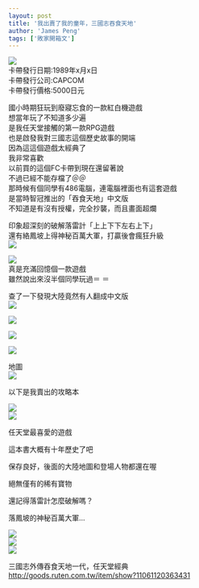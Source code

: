 ```yaml
---
layout: post
title: '我出賣了我的童年，三國志吞食天地'
author: 'James Peng'
tags: ['敗家開箱文']
---
```


[![](http://1.bp.blogspot.com/_AnTT9cbXdqY/R2DBr5jHkjI/AAAAAAAAAjY/px3oc5mgQMY/s320/Tende1.jpg)](http://1.bp.blogspot.com/_AnTT9cbXdqY/R2DBr5jHkjI/AAAAAAAAAjY/px3oc5mgQMY/s1600-h/Tende1.jpg)  
卡帶發行日期:1989年x月x日  
卡帶發行公司:CAPCOM  
卡帶發行價格:5000日元  
  
國小時期狂玩到廢寢忘食的一款紅白機遊戲  
想當年玩了不知道多少遍  
是我任天堂接觸的第一款RPG遊戲  
也是啟發我對三國志這個歷史故事的開端  
因為這這個遊戲太經典了  
我非常喜歡  
以前買的這個FC卡帶到現在還留著說  
不過已經不能存檔了＠＠  
那時候有個同學有486電腦，連電腦裡面也有這套遊戲  
是當時智冠推出的「吞食天地」中文版  
不知道是有沒有授權，完全抄襲，而且畫面超爛  
  
印象超深刻的破解落雷計「上上下下左右上下」  
還有絡鳳坡上得神秘百萬大軍，打贏後會瘋狂升級  
[![](http://4.bp.blogspot.com/_AnTT9cbXdqY/R2DFspjHkkI/AAAAAAAAAjg/-9gwyqnGx0Q/s320/1166690107.png)](http://4.bp.blogspot.com/_AnTT9cbXdqY/R2DFspjHkkI/AAAAAAAAAjg/-9gwyqnGx0Q/s1600-h/1166690107.png)  
  
[![](http://4.bp.blogspot.com/_AnTT9cbXdqY/R2DFspjHklI/AAAAAAAAAjo/KjO0XeEqUls/s320/1166690108.png)](http://4.bp.blogspot.com/_AnTT9cbXdqY/R2DFspjHklI/AAAAAAAAAjo/KjO0XeEqUls/s1600-h/1166690108.png)  
真是充滿回憶個一款遊戲  
雖然說出來沒半個同學玩過＝ ＝  
  
查了一下發現大陸竟然有人翻成中文版  
[![](http://4.bp.blogspot.com/_AnTT9cbXdqY/R2DMCpjHkpI/AAAAAAAAAkI/EllR5juwahE/s320/448.png)](http://4.bp.blogspot.com/_AnTT9cbXdqY/R2DMCpjHkpI/AAAAAAAAAkI/EllR5juwahE/s1600-h/448.png)  
  
[![](http://2.bp.blogspot.com/_AnTT9cbXdqY/R2DH9JjHkmI/AAAAAAAAAjw/hyhZpeyFymM/s320/liARydB5us3sQ.jpg)](http://2.bp.blogspot.com/_AnTT9cbXdqY/R2DH9JjHkmI/AAAAAAAAAjw/hyhZpeyFymM/s1600-h/liARydB5us3sQ.jpg)  
  
[![](http://4.bp.blogspot.com/_AnTT9cbXdqY/R2DIqpjHknI/AAAAAAAAAj4/ZktS1ctTpiY/s320/22201543073.jpg)](http://4.bp.blogspot.com/_AnTT9cbXdqY/R2DIqpjHknI/AAAAAAAAAj4/ZktS1ctTpiY/s1600-h/22201543073.jpg)  
  
[![](http://4.bp.blogspot.com/_AnTT9cbXdqY/R2DIqpjHkoI/AAAAAAAAAkA/oiXjCHa1uvY/s320/810247349.gif)](http://4.bp.blogspot.com/_AnTT9cbXdqY/R2DIqpjHkoI/AAAAAAAAAkA/oiXjCHa1uvY/s1600-h/810247349.gif)  
  
地圖  
[![](http://4.bp.blogspot.com/_AnTT9cbXdqY/R2DMWpjHkqI/AAAAAAAAAkQ/Y4pZlI0UOzA/s320/map.png)](http://4.bp.blogspot.com/_AnTT9cbXdqY/R2DMWpjHkqI/AAAAAAAAAkQ/Y4pZlI0UOzA/s1600-h/map.png)  
  
以下是我賣出的攻略本  
  
[![](http://2.bp.blogspot.com/_AnTT9cbXdqY/R2DA2JjHkeI/AAAAAAAAAiw/kBKkIzAkl7s/s320/11061120363431_621.jpg)](http://2.bp.blogspot.com/_AnTT9cbXdqY/R2DA2JjHkeI/AAAAAAAAAiw/kBKkIzAkl7s/s1600-h/11061120363431_621.jpg)  
[![](http://2.bp.blogspot.com/_AnTT9cbXdqY/R2DA2JjHkfI/AAAAAAAAAi4/lsfofCscLo4/s320/11061120363431_15.jpg)](http://2.bp.blogspot.com/_AnTT9cbXdqY/R2DA2JjHkfI/AAAAAAAAAi4/lsfofCscLo4/s1600-h/11061120363431_15.jpg)  
  

任天堂最喜愛的遊戲  
  
這本書大概有十年歷史了吧

保存良好，後面的大陸地圖和登場人物都還在喔

絕無僅有的稀有寶物

還記得落雷計怎麼破解嗎？

落鳳坡的神秘百萬大軍...

  
  
[![](http://3.bp.blogspot.com/_AnTT9cbXdqY/R2DA2ZjHkgI/AAAAAAAAAjA/vvHW6hh4qpk/s320/DSCF0027.jpg)](http://3.bp.blogspot.com/_AnTT9cbXdqY/R2DA2ZjHkgI/AAAAAAAAAjA/vvHW6hh4qpk/s1600-h/DSCF0027.jpg)  
[![](http://3.bp.blogspot.com/_AnTT9cbXdqY/R2DA2ZjHkhI/AAAAAAAAAjI/gh9Bi_iqxog/s320/DSCF0032.jpg)](http://3.bp.blogspot.com/_AnTT9cbXdqY/R2DA2ZjHkhI/AAAAAAAAAjI/gh9Bi_iqxog/s1600-h/DSCF0032.jpg)  
[![](http://3.bp.blogspot.com/_AnTT9cbXdqY/R2DA2ZjHkiI/AAAAAAAAAjQ/yGAtU50q5OU/s320/DSCF0026.jpg)](http://3.bp.blogspot.com/_AnTT9cbXdqY/R2DA2ZjHkiI/AAAAAAAAAjQ/yGAtU50q5OU/s1600-h/DSCF0026.jpg)  
  
三國志外傳吞食天地一代，任天堂經典  
<http://goods.ruten.com.tw/item/show?11061120363431>

